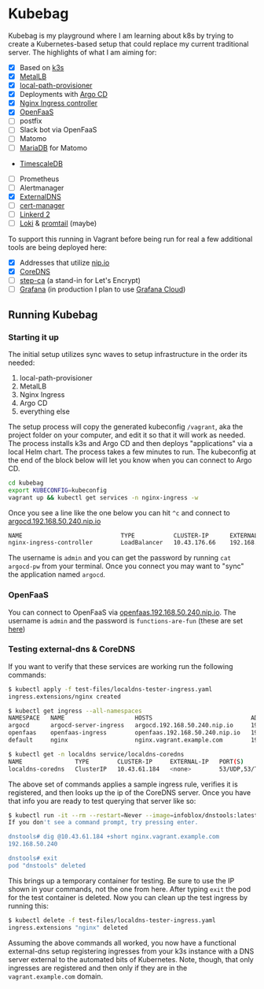 # Kubebag

Kubebag is my playground where I am learning about k8s by trying to create a Kubernetes-based setup that could replace my current traditional server. The highlights of what I am aiming for:

- [x] Based on [k3s](https://k3s.io)
- [x] [MetalLB](https://metallb.universe.tf)
- [x] [local-path-provisioner](https://github.com/rancher/local-path-provisioner)
- [x] Deployments with [Argo CD](https://argoproj.github.io/argo-cd)
- [x] [Nginx Ingress controller](https://github.com/helm/charts/blob/master/stable/nginx-ingress/README.md)
- [x] [OpenFaaS](https://www.openfaas.com)
- [ ] postfix
- [ ] Slack bot via OpenFaaS
- [ ] Matomo
- [ ] [MariaDB](https://github.com/helm/charts/blob/master/stable/mariadb/README.md) for Matomo
- [TimescaleDB](https://github.com/timescale/timescaledb-kubernetes/blob/master/README.md)
- [ ] Prometheus
- [ ] Alertmanager
- [x] [ExternalDNS](https://github.com/kubernetes-sigs/external-dns/blob/master/README.md)
- [ ] [cert-manager](https://docs.cert-manager.io)
- [ ] [Linkerd 2](https://linkerd.io)
- [ ] [Loki](https://github.com/grafana/loki) & [promtail](https://github.com/grafana/loki/blob/master/docs/clients/promtail/README.md) (maybe)

To support this running in Vagrant before being run for real a few additional tools are being deployed here:

- [x] Addresses that utilize [nip.io](https://nip.io/)
- [x] [CoreDNS](https://github.com/helm/charts/blob/master/stable/coredns/README.md)
- [ ] [step-ca](https://smallstep.com/blog/private-acme-server/) (a stand-in for Let's Encrypt)
- [ ] [Grafana](https://github.com/helm/charts/blob/master/stable/grafana/README.md) (in production I plan to use [Grafana Cloud](https://grafana.com/products/cloud/))

## Running Kubebag

### Starting it up

The initial setup utilizes sync waves to setup infrastructure in the order its needed:

1. local-path-provisioner
2. MetalLB
3. Nginx Ingress
4. Argo CD
5. everything else

The setup process will copy the generated kubeconfig `/vagrant`, aka the project folder on your computer, and edit it so that it will work as needed. The process installs k3s and Argo CD and then deploys "applications" via a local Helm chart. The process takes a few minutes to run. The kubeconfig at the end of the block below will let you know when you can connect to Argo CD.

```bash
cd kubebag
export KUBECONFIG=kubeconfig
vagrant up && kubectl get services -n nginx-ingress -w
```

Once you see a line like the one below you can hit `^c` and connect to [argocd.192.168.50.240.nip.io](http://argocd.192.168.50.240.nip.io)

```bash
NAME                            TYPE           CLUSTER-IP      EXTERNAL-IP      PORT(S)                      AGE
nginx-ingress-controller        LoadBalancer   10.43.176.66    192.168.50.240   80:30394/TCP,443:32516/TCP   7h45m
```

The username is `admin` and you can get the password by running `cat argocd-pw` from your terminal. Once you connect you may want to "sync" the application named `argocd`.

### OpenFaaS

You can connect to OpenFaaS via [openfaas.192.168.50.240.nip.io](http://openfaas.192.168.50.240.nip.io). The username is `admin` and the password is `functions-are-fun` (these are set [here](configs/openfaas/values.yaml))

### Testing external-dns & CoreDNS

If you want to verify that these services are working run the following commands:

```bash
$ kubectl apply -f test-files/localdns-tester-ingress.yaml
ingress.extensions/nginx created

$ kubectl get ingress --all-namespaces
NAMESPACE   NAME                    HOSTS                            ADDRESS          PORTS   AGE
argocd      argocd-server-ingress   argocd.192.168.50.240.nip.io     192.168.50.240   80      8h
openfaas    openfaas-ingress        openfaas.192.168.50.240.nip.io   192.168.50.240   80      8h
default     nginx                   nginx.vagrant.example.com        192.168.50.240   80      8m

$ kubectl get -n localdns service/localdns-coredns
NAME               TYPE        CLUSTER-IP     EXTERNAL-IP   PORT(S)         AGE
localdns-coredns   ClusterIP   10.43.61.184   <none>        53/UDP,53/TCP   49m
```

The above set of commands applies a sample ingress rule, verifies it is registered, and then looks up the ip of the CoreDNS server. Once you have that info you are ready to test querying that server like so:

```bash
$ kubectl run -it --rm --restart=Never --image=infoblox/dnstools:latest dnstools
If you don't see a command prompt, try pressing enter.

dnstools# dig @10.43.61.184 +short nginx.vagrant.example.com
192.168.50.240

dnstools# exit
pod "dnstools" deleted
```

This brings up a temporary container for testing. Be sure to use the IP shown in your commands, not the one from here. After typing `exit` the pod for the test container is deleted. Now you can clean up the test ingress by running this:

```bash
$ kubectl delete -f test-files/localdns-tester-ingress.yaml
ingress.extensions "nginx" deleted
```

Assuming the above commands all worked, you now have a functional external-dns setup registering ingresses from your k3s instance with a DNS server external to the automated bits of Kubernetes. Note, though, that only ingresses are registered and then only if they are in the `vagrant.example.com` domain.
